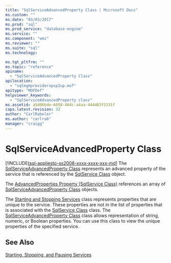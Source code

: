 ```yaml
---
title: "SqlServiceAdvancedProperty Class | Microsoft Docs"
ms.custom: ""
ms.date: "03/03/2017"
ms.prod: "sql"
ms.prod_service: "database-engine"
ms.service: ""
ms.component: "wmi"
ms.reviewer: ""
ms.suite: "sql"
ms.technology: 

ms.tgt_pltfrm: ""
ms.topic: "reference"
apiname: 
  - "SqlServiceAdvancedProperty Class"
apilocation: 
  - "sqlmgmproviderxpsp2up.mof"
apitype: "MOFDef"
helpviewer_keywords: 
  - "SqlServiceAdvancedProperty class"
ms.assetid: a5d06bde-6058-464c-a4aa-444d83f2331f
caps.latest.revision: 32
author: "CarlRabeler"
ms.author: "carlrab"
manager: "craigg"
---
```

# SqlServiceAdvancedProperty Class
[!INCLUDE[tsql-appliesto-ss2008-xxxx-xxxx-xxx-md](../../../includes/tsql-appliesto-ss2008-xxxx-xxxx-xxx-md.md)]
  The [SqlServiceAdvancedProperty Class](../../../relational-databases/wmi-provider-configuration-classes/sqlserviceadvancedproperty-class/sqlserviceadvancedproperty-class.md) represents an advanced property of the service that is referenced by the [SqlService Class](../../../relational-databases/wmi-provider-configuration-classes/sqlservice-class/sqlservice-class.md) object.  
  
 The [AdvancedProperties Property (SqlService Class)](../../../relational-databases/wmi-provider-configuration-classes/sqlservice-class/advancedproperties-property-sqlservice-class.md) references an array of [SqlServiceAdvancedProperty Class](../../../relational-databases/wmi-provider-configuration-classes/sqlserviceadvancedproperty-class/sqlserviceadvancedproperty-class.md) objects.  
  
 The [Starting and Stopping Services](http://technet.microsoft.com/library/ms174886\(v=sql.105\).aspx) class represents properties that are unique to the service. These properties are not in the list of properties that is associated with the [SqlService Class](http://technet.microsoft.com/library/ms186497.aspx) class. The [SqlServiceAdvancedProperty Class](http://technet.microsoft.com/library/ms182447.aspx) class allows representation of string, numeric, or Boolean properties. You can use this class to view the unique properties of the specified service.  
  
## See Also  
 [Starting, Stopping, and Pausing Services](http://technet.microsoft.com/library/ms174886\(v=sql.105\).aspx)  
  
  

